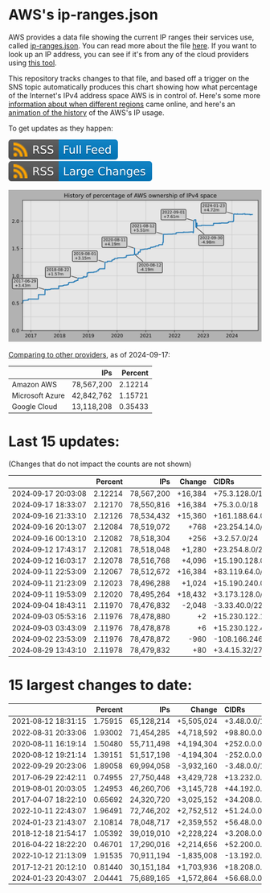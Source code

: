 # AWS's ip-ranges.json

AWS provides a data file showing the current IP ranges their
services use, called [ip-ranges.json](https://ip-ranges.amazonaws.com/ip-ranges.json).
You can read more about the file [here](https://docs.aws.amazon.com/general/latest/gr/aws-ip-ranges.html).
If you want to look up an IP address, you can see if it's from any of the cloud providers using [this tool](https://cloud-ips.s3-us-west-2.amazonaws.com/index.html).

This repository tracks changes to that file, and based off a trigger on the SNS 
topic automatically produces this chart showing how what percentage of the 
Internet's IPv4 address space AWS is in control of.  Here's some 
more [information about when different regions](announces.md) came 
online, and here's an [animation of the history](https://youtu.be/Su25yl7eol8) 
of the AWS's IP usage.

To get updates as they happen:

[![RSS Icon (Full Feed)](images/rss_badge.svg)](https://raw.githubusercontent.com/seligman/aws-ip-ranges/master/rss.xml)
[![RSS Icon (Large Changes)](images/rss_badge_partial.svg)](https://raw.githubusercontent.com/seligman/aws-ip-ranges/master/rss_big_changes.xml)

![History of AWS](history_count.svg)

[Comparing to other providers](https://github.com/seligman/cloud_sizes), as of 2024-09-17:

| | IPs | Percent |
| --- | ---: | ---: |
| Amazon AWS | 78,567,200 | 2.12214 |
| Microsoft Azure | 42,842,762 | 1.15721 |
| Google Cloud | 13,118,208 | 0.35433 |


# Last 15 updates:

(Changes that do not impact the counts are not shown)

| | Percent | IPs | Change | CIDRs |
| :--- | ---: | ---: | ---: | :--- |
| 2024&#8209;09&#8209;17&nbsp;20:03:08 | 2.12214 | 78,567,200 | +16,384 | +75.3.128.0/18 |
| 2024&#8209;09&#8209;17&nbsp;18:33:07 | 2.12170 | 78,550,816 | +16,384 | +75.3.0.0/18 |
| 2024&#8209;09&#8209;16&nbsp;21:33:10 | 2.12126 | 78,534,432 | +15,360 | +161.188.64.0/19,&nbsp;+161.188.48.0/20,&nbsp;+161.188.112.0/21,&nbsp;... |
| 2024&#8209;09&#8209;16&nbsp;20:13:07 | 2.12084 | 78,519,072 | +768 | +23.254.14.0/23,&nbsp;+23.254.13.0/24 |
| 2024&#8209;09&#8209;16&nbsp;00:13:10 | 2.12082 | 78,518,304 | +256 | +3.2.57.0/24 |
| 2024&#8209;09&#8209;12&nbsp;17:43:17 | 2.12081 | 78,518,048 | +1,280 | +23.254.8.0/22,&nbsp;+23.254.12.0/24 |
| 2024&#8209;09&#8209;12&nbsp;16:03:17 | 2.12078 | 78,516,768 | +4,096 | +15.190.128.0/20 |
| 2024&#8209;09&#8209;11&nbsp;22:53:09 | 2.12067 | 78,512,672 | +16,384 | +83.119.64.0/18 |
| 2024&#8209;09&#8209;11&nbsp;21:23:09 | 2.12023 | 78,496,288 | +1,024 | +15.190.240.0/22 |
| 2024&#8209;09&#8209;11&nbsp;19:53:09 | 2.12020 | 78,495,264 | +18,432 | +3.173.128.0/18,&nbsp;+15.248.144.0/21 |
| 2024&#8209;09&#8209;04&nbsp;18:43:11 | 2.11970 | 78,476,832 | -2,048 | -3.33.40.0/22,&nbsp;-192.157.32.0/23,&nbsp;-192.157.34.0/24,&nbsp;... |
| 2024&#8209;09&#8209;03&nbsp;05:53:16 | 2.11976 | 78,478,880 | +2 | +15.230.122.1/32,&nbsp;+15.230.122.3/32 |
| 2024&#8209;09&#8209;03&nbsp;03:43:09 | 2.11976 | 78,478,878 | +6 | +15.230.122.4/30,&nbsp;+15.230.122.0/32,&nbsp;+15.230.122.2/32 |
| 2024&#8209;09&#8209;02&nbsp;23:53:09 | 2.11976 | 78,478,872 | -960 | -108.166.246.0/23,&nbsp;-108.166.245.0/24,&nbsp;-108.166.244.128/25,&nbsp;... |
| 2024&#8209;08&#8209;29&nbsp;13:43:10 | 2.11978 | 78,479,832 | +80 | +3.4.15.32/27,&nbsp;+3.4.15.16/28,&nbsp;+3.4.15.64/28,&nbsp;... |


# 15 largest changes to date:

| | Percent | IPs | Change | CIDRs |
| :--- | ---: | ---: | ---: | :--- |
| 2021&#8209;08&#8209;12&nbsp;18:31:15 | 1.75915 | 65,128,214 | +5,505,024 | +3.48.0.0/12,&nbsp;+35.96.0.0/12,&nbsp;+3.152.0.0/13,&nbsp;... |
| 2022&#8209;08&#8209;31&nbsp;20:33:06 | 1.93002 | 71,454,285 | +4,718,592 | +98.80.0.0/12,&nbsp;+184.32.0.0/12,&nbsp;+13.184.0.0/13,&nbsp;... |
| 2020&#8209;08&#8209;11&nbsp;16:19:14 | 1.50480 | 55,711,498 | +4,194,304 | +252.0.0.0/10 |
| 2020&#8209;08&#8209;12&nbsp;19:21:14 | 1.39151 | 51,517,198 | -4,194,304 | -252.0.0.0/10 |
| 2022&#8209;09&#8209;29&nbsp;20:23:06 | 1.89058 | 69,994,058 | -3,932,160 | -3.48.0.0/12,&nbsp;-35.96.0.0/12,&nbsp;-3.240.0.0/13,&nbsp;... |
| 2017&#8209;06&#8209;29&nbsp;22:42:11 | 0.74955 | 27,750,448 | +3,429,728 | +13.232.0.0/13,&nbsp;+34.240.0.0/13,&nbsp;+35.168.0.0/13,&nbsp;... |
| 2019&#8209;08&#8209;01&nbsp;20:03:05 | 1.24953 | 46,260,706 | +3,145,728 | +44.192.0.0/10,&nbsp;-3.192.0.0/12 |
| 2017&#8209;04&#8209;07&nbsp;18:22:10 | 0.65692 | 24,320,720 | +3,025,152 | +34.208.0.0/12,&nbsp;+34.224.0.0/12,&nbsp;+13.58.0.0/15,&nbsp;... |
| 2022&#8209;10&#8209;11&nbsp;22:43:07 | 1.96491 | 72,746,202 | +2,752,512 | +51.24.0.0/13,&nbsp;+57.104.0.0/13,&nbsp;+51.20.0.0/14,&nbsp;... |
| 2024&#8209;01&#8209;23&nbsp;21:43:07 | 2.10814 | 78,048,717 | +2,359,552 | +56.48.0.0/13,&nbsp;+16.28.0.0/14,&nbsp;+16.64.0.0/14,&nbsp;... |
| 2018&#8209;12&#8209;18&nbsp;21:54:17 | 1.05392 | 39,019,010 | +2,228,224 | +3.208.0.0/12,&nbsp;+3.224.0.0/12,&nbsp;+13.48.0.0/15 |
| 2016&#8209;04&#8209;22&nbsp;18:22:20 | 0.46701 | 17,290,016 | +2,214,656 | +52.200.0.0/13,&nbsp;+52.208.0.0/13,&nbsp;+52.36.0.0/14,&nbsp;... |
| 2022&#8209;10&#8209;12&nbsp;21:13:09 | 1.91535 | 70,911,194 | -1,835,008 | -13.192.0.0/13,&nbsp;-16.28.0.0/14,&nbsp;-40.172.0.0/14,&nbsp;... |
| 2017&#8209;12&#8209;21&nbsp;20:12:10 | 0.81440 | 30,151,184 | +1,703,936 | +18.208.0.0/13,&nbsp;+18.204.0.0/14,&nbsp;+18.224.0.0/14,&nbsp;... |
| 2024&#8209;01&#8209;23&nbsp;20:43:07 | 2.04441 | 75,689,165 | +1,572,864 | +56.68.0.0/14,&nbsp;+56.128.0.0/14,&nbsp;+56.136.0.0/14,&nbsp;... |
